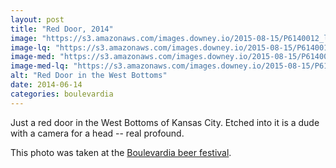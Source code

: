 ```yaml
---
layout: post
title: "Red Door, 2014"
image: "https://s3.amazonaws.com/images.downey.io/2015-08-15/P6140012_large.jpg"
image-lq: "https://s3.amazonaws.com/images.downey.io/2015-08-15/P6140012_large_lq.jpg"
image-med: "https://s3.amazonaws.com/images.downey.io/2015-08-15/P6140012_medium.jpg"
image-med-lq: "https://s3.amazonaws.com/images.downey.io/2015-08-15/P6140012_medium_lq.jpg"
alt: "Red Door in the West Bottoms"
date: 2014-06-14
categories: boulevardia
---
```


Just a red door in the West Bottoms of Kansas City.  Etched into it is a dude with a camera for a head -- real profound.

This photo was taken at the [Boulevardia beer festival](http://boulevardia.com/).  
